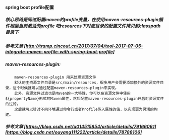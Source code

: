 ####  spring boot profile配置  

##### 核心思路是同过配置maven的profile变量，在使用maven-resources-plugin插件根据当前激活的profile 吧resources下对应目录的配置文件拷贝到classpath目录下

##### 参考文章 [http://tramp.cincout.cn/2017/07/04/tool-2017-07-05-integrate-maven-profile-with-spring-boot-profile]

#####  maven-resources-plugin:
        maven-resources-plugin 用来处理资源文件
        默认的主资源文件目录是src/main/resources，很多用户会需要添加额外的资源文件目录，这个时候就可以通过配置maven-resources-plugin来实现。
        此外，资源文件过滤也是Maven的一大特性，你可以在资源文件中使用${propertyName}形式的Maven属性，然后配置maven-resources-plugin开启对资源文件的过滤，
        之后就可以针对不同环境通过命令行或者Profile传入属性的值，以实现更为灵活的构建。

#####  参考文章 [https://blog.csdn.net/u014515854/article/details/79166061] [https://blog.csdn.net/ouyang111222/article/details/78788106]

          
           
          
